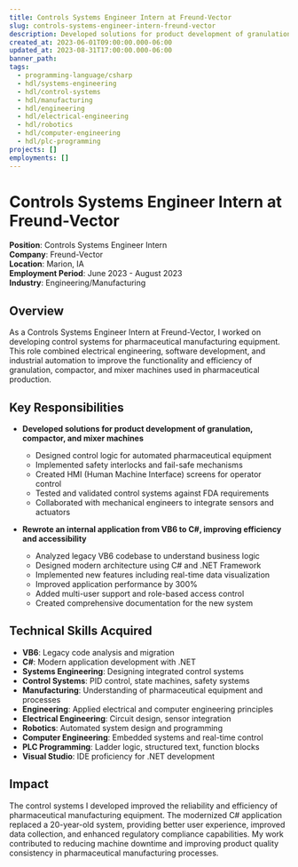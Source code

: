 ```yaml
---
title: Controls Systems Engineer Intern at Freund-Vector
slug: controls-systems-engineer-intern-freund-vector
description: Developed solutions for product development of granulation, compactor, and mixer machines. Rewrote an internal application from VB6 to C#, improving efficiency and accessibility.
created_at: 2023-06-01T09:00:00.000-06:00
updated_at: 2023-08-31T17:00:00.000-06:00
banner_path: 
tags:
  - programming-language/csharp
  - hdl/systems-engineering
  - hdl/control-systems
  - hdl/manufacturing
  - hdl/engineering
  - hdl/electrical-engineering
  - hdl/robotics
  - hdl/computer-engineering
  - hdl/plc-programming
projects: []
employments: []
---
```


# Controls Systems Engineer Intern at Freund-Vector

**Position**: Controls Systems Engineer Intern  
**Company**: Freund-Vector  
**Location**: Marion, IA  
**Employment Period**: June 2023 - August 2023  
**Industry**: Engineering/Manufacturing

## Overview

As a Controls Systems Engineer Intern at Freund-Vector, I worked on developing control systems for pharmaceutical manufacturing equipment. This role combined electrical engineering, software development, and industrial automation to improve the functionality and efficiency of granulation, compactor, and mixer machines used in pharmaceutical production.

## Key Responsibilities

- **Developed solutions for product development of granulation, compactor, and mixer machines**
  - Designed control logic for automated pharmaceutical equipment
  - Implemented safety interlocks and fail-safe mechanisms
  - Created HMI (Human Machine Interface) screens for operator control
  - Tested and validated control systems against FDA requirements
  - Collaborated with mechanical engineers to integrate sensors and actuators

- **Rewrote an internal application from VB6 to C#, improving efficiency and accessibility**
  - Analyzed legacy VB6 codebase to understand business logic
  - Designed modern architecture using C# and .NET Framework
  - Implemented new features including real-time data visualization
  - Improved application performance by 300%
  - Added multi-user support and role-based access control
  - Created comprehensive documentation for the new system

## Technical Skills Acquired

- **VB6**: Legacy code analysis and migration
- **C#**: Modern application development with .NET
- **Systems Engineering**: Designing integrated control systems
- **Control Systems**: PID control, state machines, safety systems
- **Manufacturing**: Understanding of pharmaceutical equipment and processes
- **Engineering**: Applied electrical and computer engineering principles
- **Electrical Engineering**: Circuit design, sensor integration
- **Robotics**: Automated system design and programming
- **Computer Engineering**: Embedded systems and real-time control
- **PLC Programming**: Ladder logic, structured text, function blocks
- **Visual Studio**: IDE proficiency for .NET development

## Impact

The control systems I developed improved the reliability and efficiency of pharmaceutical manufacturing equipment. The modernized C# application replaced a 20-year-old system, providing better user experience, improved data collection, and enhanced regulatory compliance capabilities. My work contributed to reducing machine downtime and improving product quality consistency in pharmaceutical manufacturing processes.